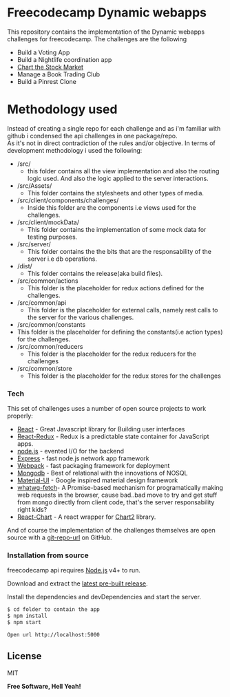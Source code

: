 # Freecodecamp Dynamic webapps



This repository contains the implementation of the Dynamic webapps challenges for freecodecamp.
The challenges are the following
  - Build a Voting App
  - Build a Nightlife coordination app
  - [Chart the Stock Market]
  - Manage a Book Trading Club
  - Build a Pinrest Clone

# Methodology used
Instead of creating a single repo for each challenge and as i'm familiar with github i condensed the api challenges in one package/repo.  
As it's not in direct contradiction of the rules and/or objective.
In terms of development methodology i used the following:
  
  - /src/
    - this folder contains all the view implementation and also the routing logic used.
      And also the logic applied to the server interactions. 
  - /src/Assets/
    - This folder contains the stylesheets and other types of media.
  - /src/client/components/challenges/
    - Inside this folder are the components i.e views used for the challenges.
  - /src/client/mockData/
    - This folder contains the implementation of some mock data for testing purposes.
  - /src/server/
    - This folder contains the the bits that are the responsability of the server i.e db operations.
  - /dist/
    - This folder contains the release(aka build files).
  - /src/common/actions
    - This folder is the placeholder for redux actions defined for the challenges.
  - /src/common/api
    - This folder is the placeholder for external calls, namely rest calls to the server for the various challenges.
 - /src/common/constants
  - This folder is the placeholder for defining the constants(i.e action types) for the challenges.
  - /src/common/reducers
    - This folder is the placeholder for the redux reducers for the challenges
  - /src/common/store
    - This folder is the placeholder for the redux stores for the challenges 
    
### Tech

This set of challenges uses a number of open source projects to work properly:
* [React] - Great Javascript library for Building user interfaces
* [React-Redux] - Redux is a predictable state container for JavaScript apps.
* [node.js] - evented I/O for the backend
* [Express] - fast node.js network app framework 
* [Webpack] - fast packaging framework for deployment
* [Mongodb] - Best of relational with the innovations of NOSQL
* [Material-UI] - Google inspired material design framework
* [whatwg-fetch]- A Promise-based mechanism for programatically making web requests in the browser, 
                    cause bad..bad move to try and get stuff from mongo directly from client code, that's the server responsability right kids?
* [React-Chart] - A react wrapper for [Chart2] library.


And of course the implementation of the challenges themselves are open source with a [git-repo-url]
 on GitHub.

### Installation from source

freecodecamp api  requires [Node.js](https://nodejs.org/) v4+ to run.

Download and extract the [latest pre-built release](https://github.com/jonniebigodes/freecodecampdynamicwebapps/releases).

Install the dependencies and devDependencies and start the server.

```sh
$ cd folder to contain the app
$ npm install 
$ npm start

Open url http://localhost:5000
```


License
----

MIT


**Free Software, Hell Yeah!**

[//]: # (These are reference links used in the body of this note and get stripped out when the markdown processor does its job. There is no need to format nicely because it shouldn't be seen. Thanks SO - http://stackoverflow.com/questions/4823468/store-comments-in-markdown-syntax)
   [Chart the Stock Market]: <https://freecodecampdynprojects.herokuapp.com/stocks>
   [React-Chart]: <https://github.com/gor181/react-chartjs-2>
   [React-Redux]: <https://github.com/reactjs/react-redux>
   [whatwg-fetch]: <https://github.com/github/fetch>
   [React-Bootstrap]: <https://react-bootstrap.github.io/>
   [git-repo-url]: <https://github.com/jonniebigodes/freecodecampdynamicwebapps.git>
   [node.js]: <http://nodejs.org>
   [express]: <http://expressjs.com>
   [React]: <https://facebook.github.io/react/>
   [Webpack]: <https://webpack.github.io/>
   [Mongodb]: <https://www.mongodb.com/>
   [Unirest]: <http://unirest.io/nodejs.html>
   [Async]: <https://github.com/caolan/async>
   [Chart2]: <http://www.chartjs.org/>
   [Material-UI]:<http://www.material-ui.com>
   [PlGh]:  <https://github.com/jonniebigodes/freecodecampdynamicwebapps/tree/master/plugins/github/readme.md>
   
